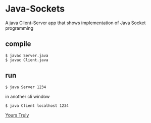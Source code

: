 # Java-Sockets
A java Client-Server app that shows implementation of Java Socket programming

## compile  
`$ javac Server.java`   
`$ javac Client.java`

## run
`$ java Server 1234`

in another cli window  

`$ java Client localhost 1234`

<a href="https://github.com/wangai" target="_blank">Yours Truly</a>
